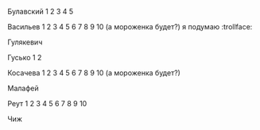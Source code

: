 ﻿Булавский 1 2 3 4 5
 
Васильев 1  2 3 4 5 6 7 8 9 10 (а мороженка будет?) я подумаю :trollface:

Гулякевич

Гусько 1  2

Косачева 1 2 3 4 5 6 7 8 9 10 (а мороженка будет?)

Малафей

Реут 1 2 3 4 5 6 7 8 9 10

Чиж
